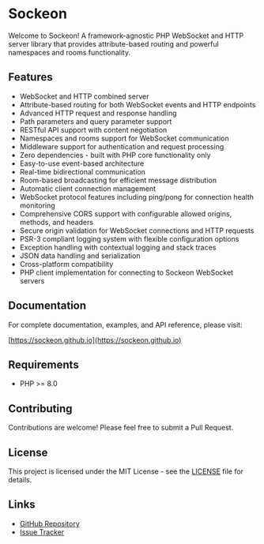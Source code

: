 # Sockeon

Welcome to Sockeon! A framework-agnostic PHP WebSocket and HTTP server library that provides attribute-based routing and powerful namespaces and rooms functionality.

## Features

- WebSocket and HTTP combined server
- Attribute-based routing for both WebSocket events and HTTP endpoints
- Advanced HTTP request and response handling
- Path parameters and query parameter support
- RESTful API support with content negotiation
- Namespaces and rooms support for WebSocket communication
- Middleware support for authentication and request processing
- Zero dependencies - built with PHP core functionality only
- Easy-to-use event-based architecture
- Real-time bidirectional communication
- Room-based broadcasting for efficient message distribution
- Automatic client connection management
- WebSocket protocol features including ping/pong for connection health monitoring
- Comprehensive CORS support with configurable allowed origins, methods, and headers
- Secure origin validation for WebSocket connections and HTTP requests
- PSR-3 compliant logging system with flexible configuration options
- Exception handling with contextual logging and stack traces
- JSON data handling and serialization
- Cross-platform compatibility
- PHP client implementation for connecting to Sockeon WebSocket servers

## Documentation

For complete documentation, examples, and API reference, please visit:

[https://sockeon.github.io](https://sockeon.github.io)

## Requirements

- PHP >= 8.0

## Contributing

Contributions are welcome! Please feel free to submit a Pull Request.

## License

This project is licensed under the MIT License - see the [LICENSE](LICENSE) file for details.

## Links

- [GitHub Repository](https://github.com/sockeon/sockeon)
- [Issue Tracker](https://github.com/sockeon/sockeon/issues)
